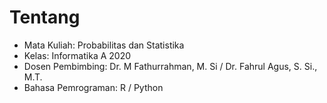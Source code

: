 # Tentang
- Mata Kuliah: Probabilitas dan Statistika
- Kelas: Informatika A 2020
- Dosen Pembimbing: Dr. M Fathurrahman, M. Si / Dr. Fahrul Agus, S. Si., M.T.
- Bahasa Pemrograman: R / Python
